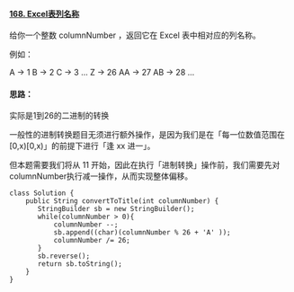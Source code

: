 #### [168. Excel表列名称](https://leetcode.cn/problems/excel-sheet-column-title/)

给你一个整数 columnNumber ，返回它在 Excel 表中相对应的列名称。

例如：

A -> 1
B -> 2
C -> 3
...
Z -> 26
AA -> 27
AB -> 28 
...

#### 思路：

实际是1到26的二进制的转换

一般性的进制转换题目无须进行额外操作，是因为我们是在「每一位数值范围在 [0,x)[0,x)」的前提下进行「逢 xx 进一」。

但本题需要我们将从 11 开始，因此在执行「进制转换」操作前，我们需要先对 columnNumber执行减一操作，从而实现整体偏移。

```
class Solution {
    public String convertToTitle(int columnNumber) {
       StringBuilder sb = new StringBuilder();
       while(columnNumber > 0){
           columnNumber --;
           sb.append((char)(columnNumber % 26 + 'A' ));
           columnNumber /= 26;
       }
       sb.reverse();
       return sb.toString();
    }
}
```


